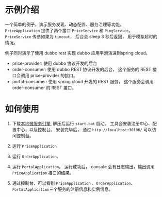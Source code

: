 # 示例介绍

一个简单的例子，演示服务发现、动态配置、服务治理等功能。`PriceApplication` 提供了两个接口 `PriceService` 和 `PingService`。 
`PriceService` 传参如果为 `timeout`， 后台会 sleep 3 秒后返回， 用于模拟超时的情况。 

例子同时演示了使用 dubbo rest 实现 dubbo 应用平滑演进到spring cloud。 

* price-provider: 使用 dubbo 协议开发的后台
* order-consumer: 使用 dubbo REST 协议开发的后台， 这个服务的 REST 接口会调用  price-provider 的接口。
* portal-consumer: 使用 spring cloud 开发的 REST 服务， 这个服务会调用 order-consumer 的 REST 接口。 

# 如何使用

1. 下载[本地微服务引擎](https://support.huaweicloud.com/productdesc-servicestage/cse_productdesc_0012.html), 解压后运行
  `start.bat` 启动。 工具会安装注册中心、配置中心，以及控制台。 安装完毕后， 通过 `http://localhost:30106/` 可以访问控制台。
  
2. 运行 `PriceApplication`

3. 运行 `OrderApplication`。 

4. 运行 `PortalApplication`。 运行成功后， console 会有日志输出，输出调用 `PriceApplication` 接口的结果。

5. 通过控制台，可以看到 `PriceApplication` 、`OrderApplication`、`PortalApplication`三个服务的注册信息和实例信息。
